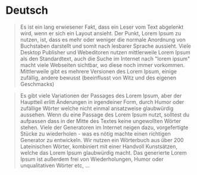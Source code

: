 # Deutsch

> Es ist ein lang erwiesener Fakt, dass ein Leser vom Text abgelenkt wird,
wenn er sich ein Layout ansieht. Der Punkt, Lorem Ipsum zu nutzen, ist, dass
es mehr oder weniger die normale Anordnung von Buchstaben darstellt und somit
nach lesbarer Sprache aussieht. Viele Desktop Publisher und Webeditoren nutzen
mittlerweile Lorem Ipsum als den Standardtext, auch die Suche im Internet nach
"lorem ipsum" macht viele Webseiten sichtbar, wo diese noch immer vorkommen.
Mittlerweile gibt es mehrere Versionen des Lorem Ipsum, einige zufällig,
andere bewusst (beeinflusst von Witz und des eigenen Geschmacks)


> Es gibt viele Variationen der Passages des Lorem Ipsum, aber der Hauptteil erlitt Änderungen in irgendeiner Form, durch Humor oder zufällige Wörter welche nicht einmal ansatzweise glaubwürdig aussehen. Wenn du eine Passage des Lorem Ipsum nutzt, solltest du aufpassen dass in der Mitte des Textes keine ungewollten Wörter stehen. Viele der Generatoren im Internet neigen dazu, vorgefertigte Stücke zu wiederholen - was es nötig machte einen richtigen Generator zu entwickeln. Wir nutzen ein Wörterbuch aus über 200 Lateinischen Wörter, kombiniert mit einer Handvoll Kunstsätzen, welche das Lorem Ipsum glaubwürdig macht. Das generierte Lorem Ipsum ist außerdem frei von Wiederholungen, Humor oder unqualitativen Wörter etc, ...
